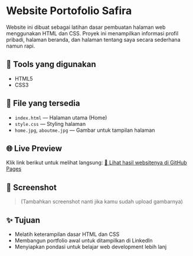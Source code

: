 # Website Portofolio Safira

Website ini dibuat sebagai latihan dasar pembuatan halaman web menggunakan HTML dan CSS. Proyek ini menampilkan informasi profil pribadi, halaman beranda, dan halaman tentang saya secara sederhana namun rapi.

## 🔧 Tools yang digunakan
- HTML5
- CSS3

## 📄 File yang tersedia
- `index.html` — Halaman utama (Home)
- `style.css` — Styling halaman
- `home.jpg`, `aboutme.jpg` — Gambar untuk tampilan halaman

## 🌐 Live Preview
Klik link berikut untuk melihat langsung:
[🔗 Lihat hasil websitenya di GitHub Pages](https://safiradwii.github.io/websiteku)

## 📸 Screenshot
> (Tambahkan screenshot nanti jika kamu sudah upload gambarnya)

## ✨ Tujuan
- Melatih keterampilan dasar HTML dan CSS
- Membangun portfolio awal untuk ditampilkan di LinkedIn
- Menyiapkan pondasi untuk belajar web development lebih lanj
